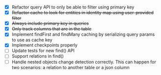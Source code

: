 - [x] Refactor query API to only be able to filter using primary key
- [x] ~~Refactor cache to look for entities in identity map using user-provided filter~~
- [x] ~~Always include primary key in queries~~
- [x] ~~Only track columns that are in the table~~
- [x] Implement findFirst and findMany caching by serializing query params to use as cache key
- [x] Implement checkpoints properly
- [ ] Update tests for new find() API
- [ ] Support relations in find()
- [ ] Handle nested objects change detection correctly. This can happen for two scenarios: a relation to another table or a json column
